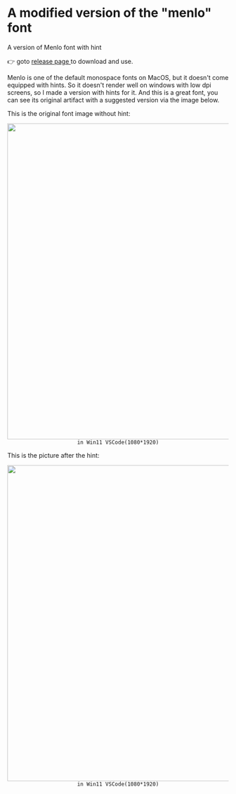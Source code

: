 # A modified version of the "menlo" font

A version of Menlo font with hint

:point_right: goto [release page ](https://github.com/nguyenvanlongweb/menlo-patch-hint/releases) to download and use.

Menlo is one of the default monospace fonts on MacOS, but it doesn't come equipped with hints. So it doesn't render well on windows with low dpi screens, so I made a version with hints for it. And this is a great font, you can see its original artifact with a suggested version via the image below.


This is the original font image without hint:

<p align="center">
  <img src="https://github.com/nguyenvanlongweb/menlo-patch-hint/blob/master/screenshots/screenshot1.png" width="720"><br>
  <code>in Win11 VSCode(1080*1920)</code><br>
</p>

This is the picture after the hint:

<p align="center">
  <img src="https://github.com/nguyenvanlongweb/menlo-patch-hint/blob/master/screenshots/screenshot2.png" width="720"><br>
  <code>in Win11 VSCode(1080*1920)</code><br>
</p>